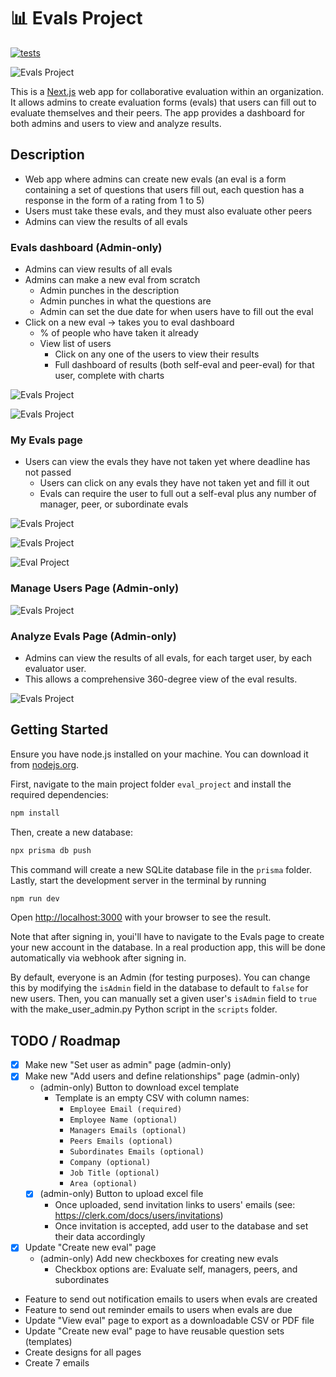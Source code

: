 # 📊 Evals Project

[![tests](https://github.com/emcf/evals_project/actions/workflows/tests.yml/badge.svg)](https://github.com/emcf/evals_project/actions/workflows/tests.yml)

![Evals Project](https://jqipgvrtjkzqzbppfypa.supabase.co/storage/v1/object/public/cdn/assets/home.png)

This is a [Next.js](https://nextjs.org) web app for collaborative evaluation within an organization. It allows admins to create evaluation forms (evals) that users can fill out to evaluate themselves and their peers. The app provides a dashboard for both admins and users to view and analyze results.

## Description

- Web app where admins can create new evals (an eval is a form containing a set of questions that users fill out, each question has a response in the form of a rating from 1 to 5)
- Users must take these evals, and they must also evaluate other peers
- Admins can view the results of all evals

### Evals dashboard (Admin-only)

- Admins can view results of all evals
- Admins can make a new eval from scratch
  - Admin punches in the description
  - Admin punches in what the questions are
  - Admin can set the due date for when users have to fill out the eval
- Click on a new eval -> takes you to eval dashboard
  - % of people who have taken it already
  - View list of users
    - Click on any one of the users to view their results
    - Full dashboard of results (both self-eval and peer-eval) for that user, complete with charts

![Evals Project](https://jqipgvrtjkzqzbppfypa.supabase.co/storage/v1/object/public/cdn/assets/eval_dashboard.png)

![Evals Project](https://jqipgvrtjkzqzbppfypa.supabase.co/storage/v1/object/public/cdn/assets/new_eval.png)

### My Evals page

- Users can view the evals they have not taken yet where deadline has not passed
  - Users can click on any evals they have not taken yet and fill it out
  - Evals can require the user to full out a self-eval plus any number of manager, peer, or subordinate evals

![Evals Project](https://jqipgvrtjkzqzbppfypa.supabase.co/storage/v1/object/public/cdn/assets/my_evals.png)

![Evals Project](https://jqipgvrtjkzqzbppfypa.supabase.co/storage/v1/object/public/cdn/assets/eval.png)

![Eval Project](https://jqipgvrtjkzqzbppfypa.supabase.co/storage/v1/object/public/cdn/assets/eval_complete.png)

### Manage Users Page (Admin-only)

![Evals Project](https://jqipgvrtjkzqzbppfypa.supabase.co/storage/v1/object/public/cdn/assets/manage_users.png)

### Analyze Evals Page (Admin-only)

- Admins can view the results of all evals, for each target user, by each evaluator user.
- This allows a comprehensive 360-degree view of the eval results.

![Evals Project](https://jqipgvrtjkzqzbppfypa.supabase.co/storage/v1/object/public/cdn/assets/eval_analysis.png)

## Getting Started

Ensure you have node.js installed on your machine. You can download it from [nodejs.org](https://nodejs.org/).

First, navigate to the main project folder `eval_project` and install the required dependencies:

```bash
npm install
```

Then, create a new database:

```bash
npx prisma db push
```

This command will create a new SQLite database file in the `prisma` folder.
Lastly, start the development server in the terminal by running

```bash
npm run dev
```

Open [http://localhost:3000](http://localhost:3000) with your browser to see the result.

Note that after signing in, youi'll have to navigate to the Evals page to create your new account in the database. In a real production app, this will be done automatically via webhook after signing in.

By default, everyone is an Admin (for testing purposes). You can change this by modifying the `isAdmin` field in the database to default to `false` for new users. Then, you can manually set a given user's `isAdmin` field to `true` with the make_user_admin.py Python script in the `scripts` folder.

## TODO / Roadmap

- [x] Make new "Set user as admin" page (admin-only)
- [x] Make new "Add users and define relationships" page (admin-only)
  - (admin-only) Button to download excel template
    - Template is an empty CSV with column names:
      - `Employee Email (required)`
      - `Employee Name (optional)`
      - `Managers Emails (optional)`
      - `Peers Emails (optional)`
      - `Subordinates Emails (optional)`
      - `Company (optional)`
      - `Job Title (optional)`
      - `Area (optional)`
  - [x] (admin-only) Button to upload excel file
    - Once uploaded, send invitation links to users' emails (see: https://clerk.com/docs/users/invitations)
    - Once invitation is accepted, add user to the database and set their data accordingly
- [x] Update "Create new eval" page
  - (admin-only) Add new checkboxes for creating new evals
    - Checkbox options are: Evaluate self, managers, peers, and subordinates
- Feature to send out notification emails to users when evals are created
- Feature to send out reminder emails to users when evals are due
- Update "View eval" page to export as a downloadable CSV or PDF file
- Update "Create new eval" page to have reusable question sets (templates)
- Create designs for all pages
- Create 7 emails
